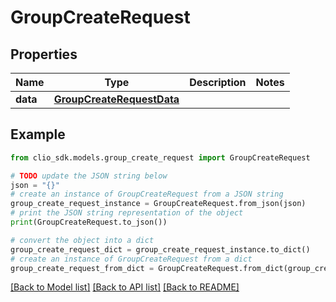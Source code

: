 # GroupCreateRequest


## Properties

Name | Type | Description | Notes
------------ | ------------- | ------------- | -------------
**data** | [**GroupCreateRequestData**](GroupCreateRequestData.md) |  | 

## Example

```python
from clio_sdk.models.group_create_request import GroupCreateRequest

# TODO update the JSON string below
json = "{}"
# create an instance of GroupCreateRequest from a JSON string
group_create_request_instance = GroupCreateRequest.from_json(json)
# print the JSON string representation of the object
print(GroupCreateRequest.to_json())

# convert the object into a dict
group_create_request_dict = group_create_request_instance.to_dict()
# create an instance of GroupCreateRequest from a dict
group_create_request_from_dict = GroupCreateRequest.from_dict(group_create_request_dict)
```
[[Back to Model list]](../README.md#documentation-for-models) [[Back to API list]](../README.md#documentation-for-api-endpoints) [[Back to README]](../README.md)


